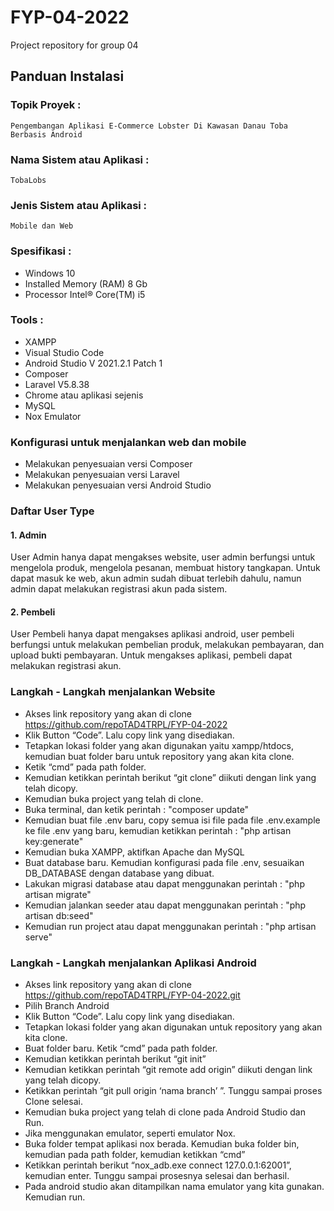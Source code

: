 # FYP-04-2022
Project repository for group 04


## Panduan Instalasi
### Topik Proyek			: 
    Pengembangan Aplikasi E-Commerce Lobster Di Kawasan Danau Toba Berbasis Android
### Nama Sistem atau Aplikasi	: 
    TobaLobs
### Jenis Sistem atau Aplikasi	: 
    Mobile dan Web
### Spesifikasi	:
- Windows 10
- Installed Memory (RAM) 8 Gb
- Processor Intel® Core(TM) i5
### Tools		:
- XAMPP
- Visual Studio Code
- Android Studio V 2021.2.1 Patch 1
- Composer
- Laravel V5.8.38
- Chrome atau aplikasi sejenis
- MySQL
- Nox Emulator
### Konfigurasi untuk menjalankan web dan mobile
- Melakukan penyesuaian versi Composer
- Melakukan penyesuaian versi Laravel
- Melakukan penyesuaian versi Android Studio
### Daftar User Type
#### 1. Admin
User Admin hanya dapat mengakses website, user admin berfungsi untuk mengelola produk, mengelola pesanan, membuat history tangkapan. Untuk dapat masuk ke web, akun admin sudah dibuat terlebih dahulu, namun admin dapat melakukan registrasi akun pada sistem.

#### 2. Pembeli
User Pembeli hanya dapat mengakses aplikasi android, user pembeli berfungsi untuk melakukan pembelian produk, melakukan pembayaran, dan upload bukti pembayaran. Untuk mengakses aplikasi, pembeli dapat melakukan registrasi akun.

### Langkah - Langkah menjalankan Website
- Akses link repository yang akan di clone
     https://github.com/repoTAD4TRPL/FYP-04-2022
- Klik Button “Code”. Lalu copy link yang disediakan.
- Tetapkan lokasi folder yang akan digunakan yaitu xampp/htdocs, kemudian buat folder baru untuk repository yang akan kita clone. 
- Ketik “cmd” pada path folder.
- Kemudian ketikkan perintah berikut “git clone” diikuti dengan link yang telah dicopy.
- Kemudian buka project yang telah di clone.
- Buka terminal, dan ketik perintah :
        "composer update"
- Kemudian buat file .env baru, copy semua isi file pada file .env.example ke file .env yang baru, kemudian ketikkan perintah :
        "php artisan key:generate"
- Kemudian buka XAMPP, aktifkan Apache dan MySQL
- Buat database baru. Kemudian konfigurasi pada file .env, sesuaikan DB_DATABASE dengan database yang dibuat.
- Lakukan migrasi database atau dapat menggunakan perintah :
        "php artisan migrate"
- Kemudian jalankan seeder atau dapat menggunakan perintah :
        "php artisan db:seed"
- Kemudian run project atau dapat menggunakan perintah :
        "php artisan serve"
        
 ### Langkah - Langkah menjalankan Aplikasi Android
- Akses link repository yang akan di clone
    https://github.com/repoTAD4TRPL/FYP-04-2022.git
- Pilih Branch Android
- Klik Button “Code”. Lalu copy link yang disediakan.
- Tetapkan lokasi folder yang akan digunakan untuk repository yang akan kita clone.
- Buat folder baru. Ketik “cmd” pada path folder.
- Kemudian ketikkan perintah berikut “git init” 
- Kemudian ketikkan perintah “git remote add origin” diikuti dengan link yang telah dicopy.
- Ketikkan perintah “git pull origin ‘nama branch’ ”. Tunggu sampai proses Clone selesai.
- Kemudian buka project yang telah di clone pada Android Studio dan Run.
- Jika menggunakan emulator, seperti emulator Nox. 
- Buka folder tempat aplikasi nox berada. Kemudian buka folder bin, kemudian pada path folder, kemudian ketikkan “cmd”
- Ketikkan perintah berikut “nox_adb.exe connect 127.0.0.1:62001”, kemudian enter. Tunggu sampai prosesnya selesai dan berhasil.
- Pada android studio akan ditampilkan nama emulator yang kita gunakan. Kemudian run.

